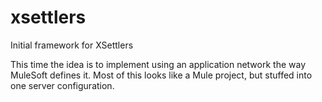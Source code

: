 # xsettlers
Initial framework for XSettlers

This time the idea is to implement using an application network the way MuleSoft defines it. 
Most of this looks like a Mule project, but stuffed into one server configuration.
